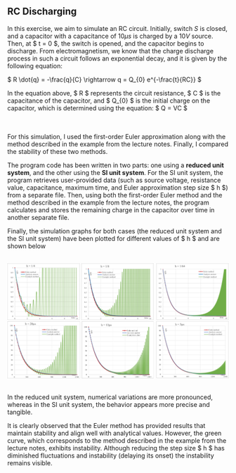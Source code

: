 ## RC Discharging

In this exercise, we aim to simulate an RC circuit. Initially, switch *S* is closed, and a capacitor with a capacitance of $10 \mu s$ is charged by a $10 V$ source. Then, at $ t = 0 $, the switch is opened, and the capacitor begins to discharge.
From electromagnetism, we know that the charge discharge process in such a circuit follows an exponential decay, and it is given by the following equation:

$ R \dot{q} = -\frac{q}{C} \rightarrow q = Q_{0} e^{-\frac{t}{RC}} $

In the equation above, $ R $ represents the circuit resistance, $ C $ is the capacitance of the capacitor, and $ Q_{0} $ is the initial charge on the capacitor, which is determined using the equation: $ Q = VC $

<br><br>
For this simulation, I used the first-order Euler approximation along with the method described in the example from the lecture notes. Finally, I compared the stability of these two methods.

The program code has been written in two parts: one using a **reduced unit system**, and the other using the **SI unit system**.
For the SI unit system, the program retrieves user-provided data (such as source voltage, resistance value, capacitance, maximum time, and Euler approximation step size $ h $) from a separate file.
Then, using both the first-order Euler method and the method described in the example from the lecture notes, the program calculates and stores the remaining charge in the capacitor over time in another separate file.

Finally, the simulation graphs for both cases (the reduced unit system and the SI unit system) have been plotted for different values of $ h $ and are shown below

<br>
<div align="center"> <img src='./Ex3-1.png'><img src='./Ex3-2.png'> </dev>

<div align="left"></dev><br>

In the reduced unit system, numerical variations are more pronounced, whereas in the SI unit system, the behavior appears more precise and tangible.

It is clearly observed that the Euler method has provided results that maintain stability and align well with analytical values.
However, the green curve, which corresponds to the method described in the example from the lecture notes, exhibits instability. Although reducing the step size $ h $ has diminished fluctuations and instability (delaying its onset) the instability remains visible.

